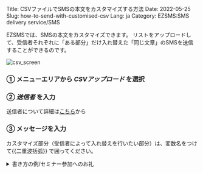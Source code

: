Title: CSVファイルでSMSの本文をカスタマイズする方法
Date: 2022-05-25
Slug: how-to-send-with-customised-csv
Lang: ja
Category: EZSMS:SMS delivery service/SMS

EZSMSでは、SMSの本文をカスタマイズできます。
リストをアップロードして、受信者それぞれに「ある部分」だけ入れ替えた「同じ文章」のSMSを送信することができるのです。

![csv_screen](/images/csv_screen.png)

### ① メニューエリアから _CSVアップロード_ を選択
### ② _送信者_ を入力 
送信者について詳細は[こちら](https://help.xoxzo.com/ja/ezsms-sms-delivery-service/articles/what-does-sender-id-do/)から
### ③ メッセージを入力　
カスタマイズ部分（受信者によって入れ替えを行いたい部分）は、変数名をつけて{{二重波括弧}} で囲ってください。
<details><summary>書き方の例/セミナー参加へのお礼</summary>
  変数名 name に受信者の名前
  変数名　seminar にセミナータイトルを入れて送信したい場合
  ```
{{name}}様　  先日は{{seminar}}へご参加いただきありがとうございました。
  ```
</details>
